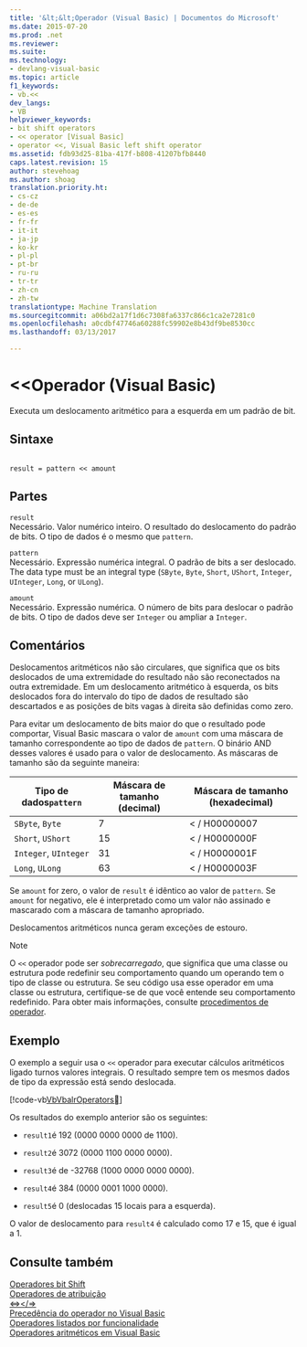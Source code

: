```yaml
---
title: '&lt;&lt;Operador (Visual Basic) | Documentos do Microsoft'
ms.date: 2015-07-20
ms.prod: .net
ms.reviewer: 
ms.suite: 
ms.technology:
- devlang-visual-basic
ms.topic: article
f1_keywords:
- vb.<<
dev_langs:
- VB
helpviewer_keywords:
- bit shift operators
- << operator [Visual Basic]
- operator <<, Visual Basic left shift operator
ms.assetid: fdb93d25-81ba-417f-b808-41207bfb8440
caps.latest.revision: 15
author: stevehoag
ms.author: shoag
translation.priority.ht:
- cs-cz
- de-de
- es-es
- fr-fr
- it-it
- ja-jp
- ko-kr
- pl-pl
- pt-br
- ru-ru
- tr-tr
- zh-cn
- zh-tw
translationtype: Machine Translation
ms.sourcegitcommit: a06bd2a17f1d6c7308fa6337c866c1ca2e7281c0
ms.openlocfilehash: a0cdbf47746a60288fc59902e8b43df9be8530cc
ms.lasthandoff: 03/13/2017

---
```

# <a name="ltlt-operator-visual-basic"></a>&lt;&lt;Operador (Visual Basic)
Executa um deslocamento aritmético para a esquerda em um padrão de bit.  
  
## <a name="syntax"></a>Sintaxe  
  
```  
  
result = pattern << amount  
```  
  
## <a name="parts"></a>Partes  
 `result`  
 Necessário. Valor numérico inteiro. O resultado do deslocamento do padrão de bits. O tipo de dados é o mesmo que `pattern`.  
  
 `pattern`  
 Necessário. Expressão numérica integral. O padrão de bits a ser deslocado. The data type must be an integral type (`SByte`, `Byte`, `Short`, `UShort`, `Integer`, `UInteger`, `Long`, or `ULong`).  
  
 `amount`  
 Necessário. Expressão numérica. O número de bits para deslocar o padrão de bits. O tipo de dados deve ser `Integer` ou ampliar a `Integer`.  
  
## <a name="remarks"></a>Comentários  
 Deslocamentos aritméticos não são circulares, que significa que os bits deslocados de uma extremidade do resultado não são reconectados na outra extremidade. Em um deslocamento aritmético à esquerda, os bits deslocados fora do intervalo do tipo de dados de resultado são descartados e as posições de bits vagas à direita são definidas como zero.  
  
 Para evitar um deslocamento de bits maior do que o resultado pode comportar, Visual Basic mascara o valor de `amount` com uma máscara de tamanho correspondente ao tipo de dados de `pattern`. O binário AND desses valores é usado para o valor de deslocamento. As máscaras de tamanho são da seguinte maneira:  
  
|Tipo de dados`pattern`|Máscara de tamanho (decimal)|Máscara de tamanho (hexadecimal)|  
|----------------------------|---------------------------|-------------------------------|  
|`SByte`, `Byte`|7|&LT; / H00000007|  
|`Short`, `UShort`|15|&LT; / H0000000F|  
|`Integer`, `UInteger`|31|&LT; / H0000001F|  
|`Long`, `ULong`|63|&LT; / H0000003F|  
  
 Se `amount` for zero, o valor de `result` é idêntico ao valor de `pattern`. Se `amount` for negativo, ele é interpretado como um valor não assinado e mascarado com a máscara de tamanho apropriado.  
  
 Deslocamentos aritméticos nunca geram exceções de estouro.  
  
> [!NOTE]
>  O `<<` operador pode ser *sobrecarregado*, que significa que uma classe ou estrutura pode redefinir seu comportamento quando um operando tem o tipo de classe ou estrutura. Se seu código usa esse operador em uma classe ou estrutura, certifique-se de que você entende seu comportamento redefinido. Para obter mais informações, consulte [procedimentos de operador](../../../visual-basic/programming-guide/language-features/procedures/operator-procedures.md).  
  
## <a name="example"></a>Exemplo  
 O exemplo a seguir usa o `<<` operador para executar cálculos aritméticos ligado turnos valores integrais. O resultado sempre tem os mesmos dados de tipo da expressão está sendo deslocada.  
  
 [!code-vb[VbVbalrOperators&#12;](../../../visual-basic/language-reference/operators/codesnippet/VisualBasic/left-shift-operator_1.vb)]  
  
 Os resultados do exemplo anterior são os seguintes:  
  
-   `result1`é 192 (0000 0000 0000 de 1100).  
  
-   `result2`é 3072 (0000 1100 0000 0000).  
  
-   `result3`é de -32768 (1000 0000 0000 0000).  
  
-   `result4`é 384 (0000 0001 1000 0000).  
  
-   `result5`é 0 (deslocadas 15 locais para a esquerda).  
  
 O valor de deslocamento para `result4` é calculado como 17 e 15, que é igual a 1.  
  
## <a name="see-also"></a>Consulte também  
 [Operadores bit Shift](../../../visual-basic/language-reference/operators/bit-shift-operators.md)   
 [Operadores de atribuição](../../../visual-basic/language-reference/operators/assignment-operators.md)   
 [<=></=>](../../../visual-basic/language-reference/operators/left-shift-assignment-operator.md)   
 [Precedência do operador no Visual Basic](../../../visual-basic/language-reference/operators/operator-precedence.md)   
 [Operadores listados por funcionalidade](../../../visual-basic/language-reference/operators/operators-listed-by-functionality.md)   
 [Operadores aritméticos em Visual Basic](../../../visual-basic/programming-guide/language-features/operators-and-expressions/arithmetic-operators.md)
